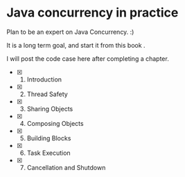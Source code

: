 # Java concurrency in practice

Plan to be an expert on Java Concurrency. :)

It is a long term goal, and start it from this book <JAVA Concurrency In Practice>.

I will post the code case here after completing a chapter.

- [x] 1. Introduction
- [x] 2. Thread Safety
- [x] 3. Sharing Objects
- [x] 4. Composing Objects
- [x] 5. Building Blocks
- [x] 6. Task Execution
- [x] 7. Cancellation and Shutdown